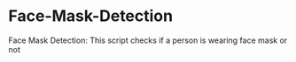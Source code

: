 # Face-Mask-Detection

Face Mask Detection: This script checks if a person is wearing face mask or not
